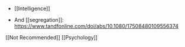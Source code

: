 - [[Intelligence]]

- And [[segregation]]: https://www.tandfonline.com/doi/abs/10.1080/17508480109556374

[[Not Recommended]] [[Psychology]]
